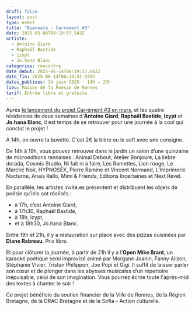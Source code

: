 ```yaml
---
draft: false
layout: post
type: event
title: "Biennale : Carrément #3"
date: 2025-05-06T08:19:57.543Z
artiste:
  - Antoine Giard
  - Raphaël Bastide
  - izypt
  - Jo.hana Blanc
categories: rencontre
date_debut: 2025-06-14T08:19:57.662Z
date_fin: 2025-06-14T08:19:57.939Z
dates_publiees: 14 juin 2025 · 14h → 23h
lieu: Maison de la Poésie de Rennes
tarif: Entrée libre et gratuite
---
```

Après [le lancement du projet Carrément #3 en mars](https://maiporennes.fr/residence/2024/11/19/carr-ment-3), et les quatre résidences de deux semaines d'**Antoine Giard**, **Raphaël Bastide**, **izypt** et **Jo.hana Blanc**, il est temps de se retrouver pour une journée à la cool qui conclut le projet !

A 14h, on ouvre la buvette. C'est 2€ la bière ou le soft avec une consigne. 

De 14h à 19h, vous pouvez retrouver dans le jardin un salon d’une quinzaine de microéditions rennaises : Animal Debout, Atelier Bonjoure, La liebre dorada, Cosmic Studio, Ni fait ni à faire, Les Ramettes, Lion rouge, Le Marché Noir, HYPNOSEX, Pierre Ramine et Vincent Normand, L’Imprimerie Nocturne, Anaïs Rallo, Mimi & Friends, Editions Incertaines et Next Revel.

En parallèle, les artistes invité.es présentent et distribuent les objets de poésie qu’iels ont réalisés :

* à 17h, c’est Antoine Giard,
* à 17h30, Raphaël Bastide,
* à 18h, izypt,
* et à 18h30, Jo.hana Blanc.

Entre 19h et 21h, il y a restauration sur place avec des pizzas cuisinées par **Diane Rabreau**. Prix libre. 

Et pour clôturer la journée, à partir de 21h il y a l’**Open Mike Brant**, un karaoké poétique semi improvisé animé par Morgane Joanin, Fanny Alizon, Stéphanie Vivier, Tristan Philippon, Joe Popi et Gigi. Il suffit de laisser parler son cœur et de plonger dans les abysses musicales d’un répertoire inépuisable, celui de son imagination. Vous pourrez écrire toute l'après-midi des textes à chanter le soir !

Ce projet bénéficie du soutien financier de la Ville de Rennes, de la Région Bretagne, de la DRAC Bretagne et de la Sofia - Action culturelle.